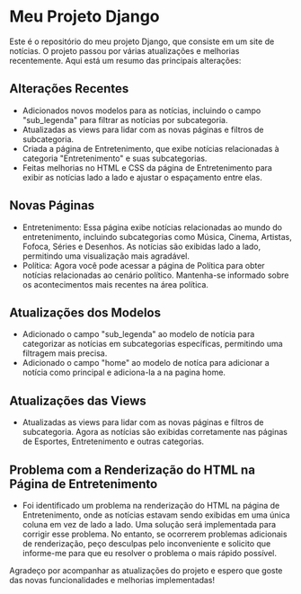 # Meu Projeto Django

Este é o repositório do meu projeto Django, que consiste em um site de notícias. O projeto passou por várias atualizações e melhorias recentemente. Aqui está um resumo das principais alterações:

## Alterações Recentes

- Adicionados novos modelos para as notícias, incluindo o campo "sub_legenda" para filtrar as notícias por subcategoria.
- Atualizadas as views para lidar com as novas páginas e filtros de subcategoria.
- Criada a página de Entretenimento, que exibe notícias relacionadas à categoria "Entretenimento" e suas subcategorias.
- Feitas melhorias no HTML e CSS da página de Entretenimento para exibir as notícias lado a lado e ajustar o espaçamento entre elas.

## Novas Páginas

- Entretenimento: Essa página exibe notícias relacionadas ao mundo do entretenimento, incluindo subcategorias como Música, Cinema, Artistas, Fofoca, Séries e Desenhos. As notícias são exibidas lado a lado, permitindo uma visualização mais agradável.
- Política: Agora você pode acessar a página de Política para obter notícias relacionadas ao cenário político. Mantenha-se informado sobre os acontecimentos mais recentes na área política.


## Atualizações dos Modelos

- Adicionado o campo "sub_legenda" ao modelo de notícia para categorizar as notícias em subcategorias específicas, permitindo uma filtragem mais precisa.
- Adicionado o campo "home" ao modelo de notíca para adicionar a notícia como principal e adiciona-la a na pagina home. 

## Atualizações das Views

- Atualizadas as views para lidar com as novas páginas e filtros de subcategoria. Agora as notícias são exibidas corretamente nas páginas de Esportes, Entretenimento e outras categorias.

## Problema com a Renderização do HTML na Página de Entretenimento

- Foi identificado um problema na renderização do HTML na página de Entretenimento, onde as notícias estavam sendo exibidas em uma única coluna em vez de lado a lado. Uma solução será implementada para corrigir esse problema. No entanto, se ocorrerem problemas adicionais de renderização, peço desculpas pelo inconveniente e solicito que informe-me para que eu resolver o problema o mais rápido possível.

Agradeço por acompanhar as atualizações do projeto e espero que goste das novas funcionalidades e melhorias implementadas!


